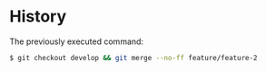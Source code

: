 # History

The previously executed command:

```sh
$ git checkout develop && git merge --no-ff feature/feature-2
```
